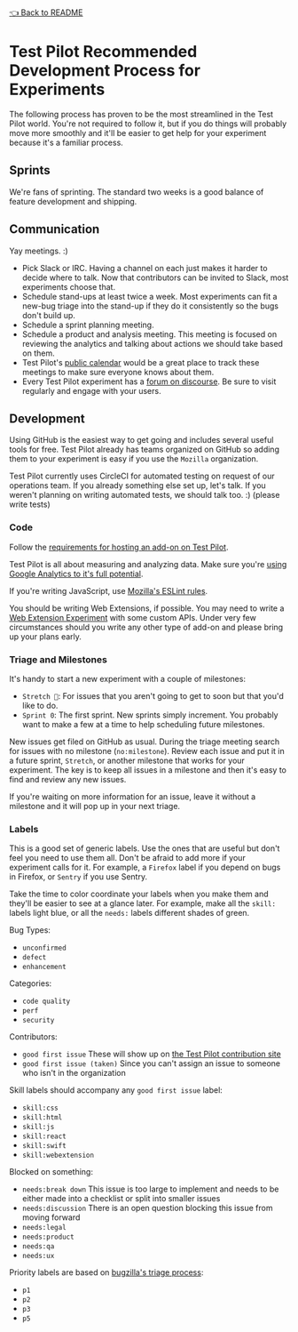 [👈 Back to README](../../README.md)

# Test Pilot Recommended Development Process for Experiments

The following process has proven to be the most streamlined in the Test Pilot
world.  You're not required to follow it, but if you do things will probably
move more smoothly and it'll be easier to get help for your experiment because
it's a familiar process.

## Sprints
We're fans of sprinting.  The standard two weeks is a good balance of feature
development and shipping.

## Communication
Yay meetings. :)

- Pick Slack or IRC.  Having a channel on each just makes it harder to decide
  where to talk.  Now that contributors can be invited to Slack, most
  experiments choose that.
- Schedule stand-ups at least twice a week.  Most experiments can fit a new-bug
  triage into the stand-up if they do it consistently so the bugs don't build
  up.
- Schedule a sprint planning meeting.
- Schedule a product and analysis meeting.  This meeting is focused on
  reviewing the analytics and talking about actions we should take based on
  them.
- Test Pilot's [public calendar](https://wiki.mozilla.org/Test_Pilot#Come_to_our_meetings.21)
  would be a great place to track these meetings to make sure everyone knows
  about them.
- Every Test Pilot experiment has a [forum on discourse](https://discourse.mozilla.org/c/test-pilot).
  Be sure to visit regularly and engage with your users.


## Development
Using GitHub is the easiest way to get going and includes several useful tools
for free.  Test Pilot already has teams organized on GitHub so adding them to
your experiment is easy if you use the `Mozilla` organization.

Test Pilot currently uses CircleCI for automated testing on request of our
operations team.  If you already something else set up, let's talk.  If you
weren't planning on writing automated tests, we should talk too. :)  (please
write tests)

### Code

Follow the [requirements for hosting an add-on on Test Pilot](../development/hosting.md).

Test Pilot is all about measuring and analyzing data.  Make sure you're
[using Google Analytics to it's full potential](https://github.com/mozilla/testpilot/blob/master/docs/experiments/ga.md).

If you're writing JavaScript, use [Mozilla's ESLint rules](https://www.npmjs.com/package/eslint-plugin-mozilla).

You should be writing Web Extensions, if possible.  You may need to write a
[Web Extension Experiment](https://webextensions-experiments.readthedocs.io/en/latest/)
with some custom APIs.  Under very few circumstances should you write any other
type of add-on and please bring up your plans early.


### Triage and Milestones
It's handy to start a new experiment with a couple of milestones:
  * `Stretch 🙆`: For issues that you aren't going to get to soon but that you'd
    like to do.
  * `Sprint 0`: The first sprint.  New sprints simply increment.  You probably
    want to make a few at a time to help scheduling future milestones.

New issues get filed on GitHub as usual.  During the triage meeting search for
issues with no milestone (`no:milestone`).  Review each issue and put it in a
future sprint, `Stretch`, or another milestone that works for your experiment.
The key is to keep all issues in a milestone and then it's easy to find and
review any new issues.

If you're waiting on more information for an issue, leave it without a
milestone and it will pop up in your next triage.


### Labels
This is a good set of generic labels.  Use the ones that are useful but don't
feel you need to use them all.  Don't be afraid to add more if your experiment
calls for it.  For example, a `Firefox` label if you depend on bugs in Firefox,
or `Sentry` if you use Sentry.

Take the time to color coordinate your labels when you make them and they'll be
easier to see at a glance later.  For example, make all the `skill:` labels
light blue, or all the `needs:` labels different shades of green.

Bug Types:
* `unconfirmed`
* `defect`
* `enhancement`

Categories:
* `code quality`
* `perf`
* `security`

Contributors:
* `good first issue` These will show up on [the Test Pilot contribution site](https://contribute.testpilot.firefox.com/)
* `good first issue (taken)` Since you can't assign an issue to someone who
  isn't in the organization

Skill labels should accompany any `good first issue` label:
* `skill:css`
* `skill:html`
* `skill:js`
* `skill:react`
* `skill:swift`
* `skill:webextension`

Blocked on something:
* `needs:break down` This issue is too large to implement and needs to
  be either made into a checklist or split into smaller issues
* `needs:discussion` There is an open question blocking this issue from moving
  forward
* `needs:legal`
* `needs:product`
* `needs:qa`
* `needs:ux`

Priority labels are based on [bugzilla's triage process](https://wiki.mozilla.org/Bugmasters/Process/Triage#Weekly_or_More_Frequently_.28depending_on_the_component.29):
* `p1`
* `p2`
* `p3`
* `p5`
